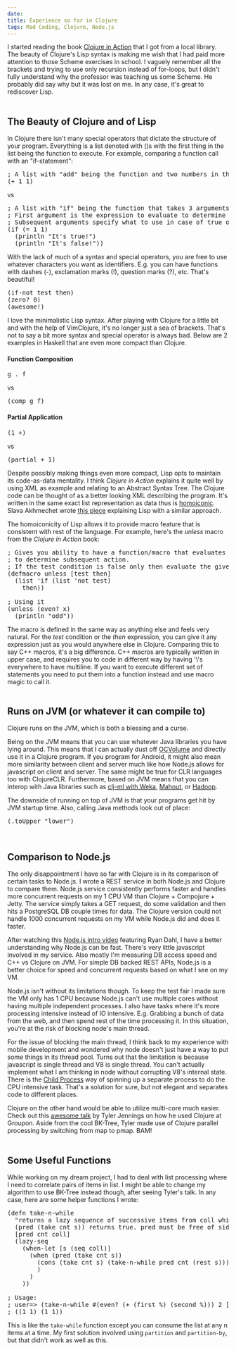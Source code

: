 ```yaml
---
date: 
title: Experience so far in Clojure
tags: Mad Coding, Clojure, Node.js
---
```

I started reading the book [Clojure in Action][1] that I got from a local
library. The beauty of Clojure's Lisp syntax is making me wish that I had paid
more attention to those Scheme exercises in school. I vaguely remember all the
brackets and trying to use only recursion instead of for-loops, but I didn't
fully understand why the professor was teaching us some Scheme. He probably did
say why but it was lost on me. In any case, it's great to rediscover Lisp.
<br/>
<br/>

## The Beauty of Clojure and of Lisp

In Clojure there isn't many special operators that dictate the structure of your
program. Everything is a list denoted with ()s with the first thing in the list
being the function to execute. For example, comparing a function call with an
"if-statement":

<pre class="brush:clojure">
; A list with "add" being the function and two numbers in the list as arguments
(+ 1 1)
</pre>

vs

<pre class="brush:clojure">
; A list with "if" being the function that takes 3 arguments.
; First argument is the expression to evaluate to determine true or false.
; Subsequent arguments specify what to use in case of true or false.
(if (= 1 1)
  (println "It's true!")
  (println "It's false!"))
</pre>

With the lack of much of a syntax and special operators, you are free to use
whatever characters you want as identifiers. E.g. you can have functions with
dashes (-), exclamation marks (!), question marks (?), etc. That's beautiful!

<pre class="brush:clojure">
(if-not test then)
(zero? 0)
(awesome!)
</pre>

I love the minimalistic Lisp syntax. After playing with Clojure for a little bit
and with the help of VimClojure, it's no longer just a sea of brackets. That's
not to say a bit more syntax and special operator is always bad. Below are 2
examples in Haskell that are even more compact than Clojure.

#### Function Composition

<pre class="brush:haskell">
g . f
</pre>

vs

<pre class="brush:clojure">
(comp g f)
</pre>

#### Partial Application

<pre class="brush:haskell">
(1 +)
</pre>

vs

<pre class="brush:clojure">
(partial + 1)
</pre>

Despite possibly making things even more compact, Lisp opts to maintain its
code-as-data mentality. I think *Clojure in Action* explains it quite well by
using XML as example and relating to an Abstract Syntax Tree. The Clojure code
can be thought of as a better looking XML describing the program. It's written
in the same exact list representation as data thus is [homoiconic][2]. Slava
Akhmechet wrote [this piece][3] explaining Lisp with a similar approach.

The homoiconicity of Lisp allows it to provide macro feature that is consistent
with rest of the language. For example, here's the *unless* macro from the
*Clojure in Action* book:

<pre class="brush:clojure">
; Gives you ability to have a function/macro that evaluates a test condition
; to determine subsequent action.
; If the test condition is false only then evaluate the given expression.
(defmacro unless [test then]
  (list 'if (list 'not test)
    then))

; Using it
(unless (even? x)
  (println "odd"))
</pre>

The macro is defined in the same way as anything else and feels very natural.
For the *test* condition or the *then* expression, you can give it any
expression just as you would anywhere else in Clojure. Comparing this to say C++
macros, it's a big difference. C++ macros are typically written in upper
case, and requires you to code in different way by having '\\'s everywhere to
have multiline. If you want to execute different set of statements you need to
put them into a function instead and use macro magic to call it.
<br/>
<br/>

## Runs on JVM (or whatever it can compile to)

Clojure runs on the JVM, which is both a blessing and a curse.

Being on the JVM means that you can use whatever Java libraries you have lying
around. This means that I can actually dust off [OCVolume][5] and directly use
it in a Clojure program. If you program for Android, it might also mean more
similarity between client and server much like how Node.js allows for javascript
on client and server. The same might be true for CLR languages too with
ClojureCLR. Furthermore, based on JVM means that you can interop with Java
libraries such as [clj-ml with Weka][4], [Mahout][6], or [Hadoop][7].

The downside of running on top of JVM is that your programs get hit by JVM
startup time. Also, calling Java methods look out of place:

<pre class="brush:clojure">
(.toUpper "lower")
</pre>
<br/>

## Comparison to Node.js

The only disappointment I have so far with Clojure is in its comparison of
certain tasks to Node.js. I wrote a REST service in both Node.js and Clojure to
compare them. Node.js service consistently performs faster and handles more
concurrent requests on my 1 CPU VM than Clojure + Compojure + Jetty. The
service simply takes a GET request, do some validation and then hits a
PostgreSQL DB couple times for data. The Clojure version could not handle 1000
concurrent requests on my VM while Node.js did and does it faster.

After watching this [Node.js intro video][8] featuring Ryan Dahl, I have a better
understanding why Node.js can be fast. There's very little javascript involved
in my service. Also mostly I'm measuring DB access speed and C++ vs Clojure on
JVM. For simple DB backed REST APIs, Node.js is a better choice for speed and
concurrent requests based on what I see on my VM.

Node.js isn't without its limitations though. To keep the test fair I made sure
the VM only has 1 CPU because Node.js can't use multiple cores without having
multiple independent processes. I also have tasks where it's more processing
intensive instead of IO intensive. E.g. Grabbing a bunch of data from the web,
and then spend rest of the time processing it. In this situation, you're at the
risk of blocking node's main thread.

For the issue of blocking the main thread, I think back to my experience with
mobile development and wondered why node doesn't just have a way to put some
things in its thread pool. Turns out that the limitation is because javascript
is single thread and V8 is single thread. You can't actually implement what I am
thinking in node without corrupting V8's internal state. There is the [Child
Process][9] way of spinning up a separate process to do the CPU intensive task.
That's a solution for sure, but not elegant and separates code to different
places.

Clojure on the other hand would be able to utilize multi-core much easier. Check
out this [awesome talk][10] by Tyler Jennings on how he used Clojure at Groupon.
Aside from the cool BK-Tree, Tyler made use of Clojure parallel processing by
switching from map to pmap. BAM!
<br/>
<br/>

## Some Useful Functions

While working on my dream project, I had to deal with list processing where I
need to correlate pairs of items in list. I might be able to change my algorithm
to use BK-Tree instead though, after seeing Tyler's talk. In any case, here are
some helper functions I wrote:

<pre class="brush:clojure">
(defn take-n-while
  "returns a lazy sequence of successive items from coll while
  (pred (take cnt s)) returns true. pred must be free of side-effects."
  [pred cnt coll]
  (lazy-seq
    (when-let [s (seq coll)]
      (when (pred (take cnt s))
        (cons (take cnt s) (take-n-while pred cnt (rest s)))
        )
      )
    ))

; Usage:
; user=> (take-n-while #(even? (+ (first %) (second %))) 2 [1 1 1 2])
; ((1 1) (1 1))
</pre>

This is like the `take-while` function except you can consume the list at any n
items at a time. My first solution involved using `partition` and
`partition-by`, but that didn't work as well as this.

  [1]: http://www.manning.com/rathore/
  [2]: http://en.wikipedia.org/wiki/Homoiconicity
  [3]: http://www.defmacro.org/ramblings/lisp.html
  [4]: http://antoniogarrote.github.com/clj-ml/index.html
  [5]: http://ocvolume.sf.net
  [6]: http://mahout.apache.org/
  [7]: http://hadoop.apache.org/
  [8]: http://www.youtube.com/watch?v=M-sc73Y-zQA
  [9]: http://nodejs.org/api/child_process.html
  [10]: http://www.infoq.com/presentations/Bootstrapping-Clojure
